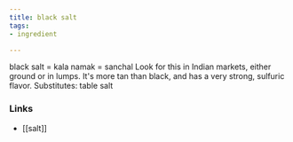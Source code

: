```yaml
---
title: black salt
tags:
- ingredient

---
```

black salt = kala namak = sanchal Look for this in Indian markets, either ground or in lumps. It's more tan than black, and has a very strong, sulfuric flavor. Substitutes: table salt

### Links

* [[salt]]
